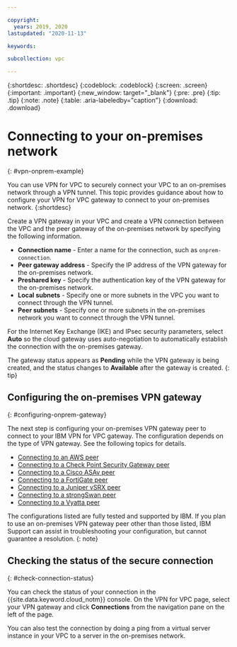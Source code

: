 ```yaml
---

copyright:
  years: 2019, 2020
lastupdated: "2020-11-13"

keywords:  

subcollection: vpc

---
```


{:shortdesc: .shortdesc}
{:codeblock: .codeblock}
{:screen: .screen}
{:important: .important}
{:new_window: target="_blank"}
{:pre: .pre}
{:tip: .tip}
{:note: .note}
{:table: .aria-labeledby="caption"}
{:download: .download}

# Connecting to your on-premises network  
{: #vpn-onprem-example}

You can use VPN for VPC to securely connect your VPC to an on-premises network through a VPN tunnel. This topic provides guidance about how to configure your VPN for VPC gateway to connect to your on-premises network.
{:shortdesc}

Create a VPN gateway in your VPC and create a VPN connection between the VPC and the peer gateway of the on-premises network by specifying the following information.
* **Connection name** - Enter a name for the connection, such as `onprem-connection`.
* **Peer gateway address** - Specify the IP address of the VPN gateway for the on-premises network.
* **Preshared key** - Specify the authentication key of the VPN gateway for the on-premises network.
* **Local subnets** - Specify one or more subnets in the VPC you want to connect through the VPN tunnel.
* **Peer subnets** - Specify one or more subnets in the on-premises network you want to connect through the VPN tunnel.

For the Internet Key Exchange (IKE) and IPsec security parameters, select **Auto** so the cloud gateway uses auto-negotiation to automatically establish the connection with the on-premises gateway.

The gateway status appears as **Pending** while the VPN gateway is being created, and the status changes to **Available** after the gateway is created.
{: tip}

## Configuring the on-premises VPN gateway
{: #configuring-onprem-gateway}

The next step is configuring your on-premises VPN gateway peer to connect to your IBM VPN for VPC gateway. The configuration depends on the type of VPN gateway. See the following topics for details.

- [Connecting to an AWS peer](/docs/vpc?topic=vpc-aws-config)
- [Connecting to a Check Point Security Gateway peer](/docs/vpc?topic=vpc-check-point-config)
- [Connecting to a Cisco ASAv peer](/docs/vpc?topic=vpc-cisco-asav-config)
- [Connecting to a FortiGate peer ](/docs/vpc?topic=vpc-fortigate-config)
- [Connecting to a Juniper vSRX peer](/docs/vpc?topic=vpc-juniper-vsrx-config)
- [Connecting to a strongSwan peer](/docs/vpc?topic=vpc-strongswan-config)
- [Connecting to a Vyatta peer](/docs/vpc?topic=vpc-vyatta-config)

The configurations listed are fully tested and supported by IBM. If you plan to use an on-premises VPN gateway peer other than those listed, IBM Support can assist in troubleshooting your configuration, but cannot guarantee a resolution. 
{: note}

## Checking the status of the secure connection
{: #check-connection-status}

You can check the status of your connection in the {{site.data.keyword.cloud_notm}} console. On the VPN for VPC page, select your VPN gateway and click **Connections** from the navigation pane on the left of the page.

You can also test the connection by doing a ping from a virtual server instance in your VPC to a server in the on-premises network.
